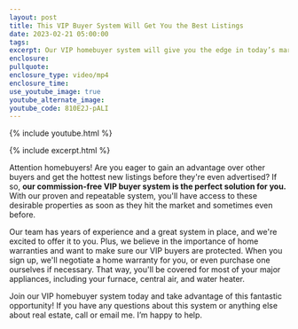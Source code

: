 ```yaml
---
layout: post
title: This VIP Buyer System Will Get You the Best Listings
date: 2023-02-21 05:00:00
tags:
excerpt: Our VIP homebuyer system will give you the edge in today’s market.
enclosure:
pullquote:
enclosure_type: video/mp4
enclosure_time:
use_youtube_image: true
youtube_alternate_image:
youtube_code: 810E2J-pALI
---
```

{% include youtube.html %}

{% include excerpt.html %}

Attention homebuyers! Are you eager to gain an advantage over other buyers and get the hottest new listings before they're even advertised? If so, **our commission-free VIP buyer system is the perfect solution for you.** With our proven and repeatable system, you'll have access to these desirable properties as soon as they hit the market and sometimes even before.

Our team has years of experience and a great system in place, and we're excited to offer it to you. Plus, we believe in the importance of home warranties and want to make sure our VIP buyers are protected. When you sign up, we'll negotiate a home warranty for you, or even purchase one ourselves if necessary. That way, you'll be covered for most of your major appliances, including your furnace, central air, and water heater.

Join our VIP homebuyer system today and take advantage of this fantastic opportunity! If you have any questions about this system or anything else about real estate, call or email me. I’m happy to help.